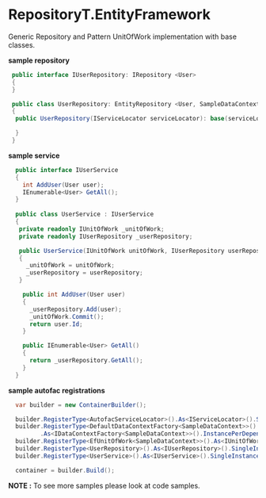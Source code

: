 RepositoryT.EntityFramework
========

Generic Repository and Pattern UnitOfWork implementation with base classes.

**sample repository**
```csharp
 public interface IUserRepository: IRepository <User> 
 {
 }

 public class UserRepository: EntityRepository <User, SampleDataContext> , IUserRepository 
 {
  public UserRepository(IServiceLocator serviceLocator): base(serviceLocator) {

  }
 }
```

**sample service**
```csharp
  public interface IUserService
  {
    int AddUser(User user);
    IEnumerable<User> GetAll();
  }
  
  public class UserService : IUserService
  {
   private readonly IUnitOfWork _unitOfWork;
   private readonly IUserRepository _userRepository;

   public UserService(IUnitOfWork unitOfWork, IUserRepository userRepository)
   {
     _unitOfWork = unitOfWork;
     _userRepository = userRepository;
   }

    public int AddUser(User user)
    {
      _userRepository.Add(user);
      _unitOfWork.Commit();
      return user.Id;
    }

    public IEnumerable<User> GetAll()
    {
      return _userRepository.GetAll();
    }
  }
```

**sample autofac registrations**
```csharp
  var builder = new ContainerBuilder();

  builder.RegisterType<AutofacServiceLocator>().As<IServiceLocator>().SingleInstance();
  builder.RegisterType<DefaultDataContextFactory<SampleDataContext>>()
         .As<IDataContextFactory<SampleDataContext>>().InstancePerDependency();
  builder.RegisterType<EfUnitOfWork<SampleDataContext>>().As<IUnitOfWork>().SingleInstance();
  builder.RegisterType<UserRepository>().As<IUserRepository>().SingleInstance();
  builder.RegisterType<UserService>().As<IUserService>().SingleInstance();

  container = builder.Build();
```

**NOTE :** To see more samples please look at code samples.
